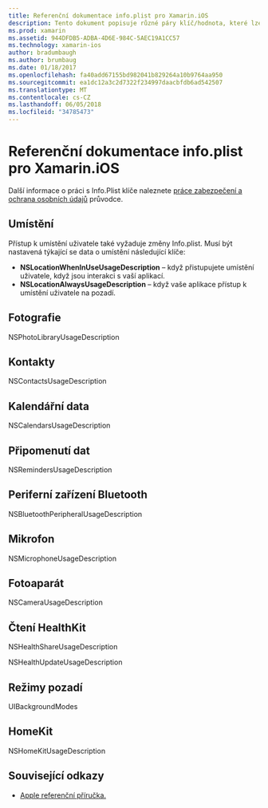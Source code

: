 ```yaml
---
title: Referenční dokumentace info.plist pro Xamarin.iOS
description: Tento dokument popisuje různé páry klíč/hodnota, které lze nastavit v souboru Info.plist aplikace pro Xamarin.iOS. Tyto klíče jsou nezbytné, pokud vaše aplikace provádí konkrétní úlohy, jako je přístup k umístění, fotografie, mikrofon nebo fotoaparát.
ms.prod: xamarin
ms.assetid: 944DFDB5-ADBA-4D6E-984C-5AEC19A1CC57
ms.technology: xamarin-ios
author: bradumbaugh
ms.author: brumbaug
ms.date: 01/18/2017
ms.openlocfilehash: fa40add67155bd982041b829264a10b9764aa950
ms.sourcegitcommit: ea1dc12a3c2d7322f234997daacbfdb6ad542507
ms.translationtype: MT
ms.contentlocale: cs-CZ
ms.lasthandoff: 06/05/2018
ms.locfileid: "34785473"
---
```

# <a name="infoplist-reference-for-xamarinios"></a>Referenční dokumentace info.plist pro Xamarin.iOS

Další informace o práci s Info.Plist klíče naleznete [práce zabezpečení a ochrana osobních údajů](~/ios/app-fundamentals/security-privacy.md) průvodce. 

## <a name="location"></a>Umístění 

Přístup k umístění uživatele také vyžaduje změny Info.plist. Musí být nastavená týkající se data o umístění následující klíče: 

* **NSLocationWhenInUseUsageDescription** – když přistupujete umístění uživatele, když jsou interakci s vaší aplikací. 
* **NSLocationAlwaysUsageDescription** – když vaše aplikace přístup k umístění uživatele na pozadí.

## <a name="photos"></a>Fotografie 

NSPhotoLibraryUsageDescription  

## <a name="contacts"></a>Kontakty 

NSContactsUsageDescription 

## <a name="calendar-data"></a>Kalendářní data 
    
NSCalendarsUsageDescription 

## <a name="reminder-data"></a>Připomenutí dat 
    
NSRemindersUsageDescription 

## <a name="bluetooth-peripherals"></a>Periferní zařízení Bluetooth 
    
NSBluetoothPeripheralUsageDescription 

## <a name="microphone"></a>Mikrofon 

NSMicrophoneUsageDescription 

## <a name="camera"></a>Fotoaparát 
    
NSCameraUsageDescription 

## <a name="reading-healthkit"></a>Čtení HealthKit  

NSHealthShareUsageDescription 

NSHealthUpdateUsageDescription 

## <a name="background-modes"></a>Režimy pozadí 
    
UIBackgroundModes 

## <a name="homekit"></a>HomeKit 

NSHomeKitUsageDescription 


## <a name="related-links"></a>Související odkazy

- [Apple referenční příručka.](https://developer.apple.com/library/content/documentation/General/Reference/InfoPlistKeyReference/Articles/iPhoneOSKeys.html#//apple_ref/doc/uid/TP40009252-SW10)
